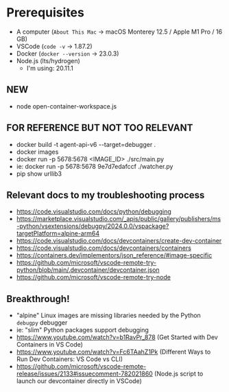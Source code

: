 # Prerequisites

- A computer (`About This Mac` -> macOS Monterey 12.5 / Apple M1 Pro / 16 GB)
- VSCode (`code -v` -> 1.87.2)
- Docker (`docker --version` -> 23.0.3)
- Node.js (lts/hydrogen)
    - I'm using: 20.11.1

## NEW

- node open-container-workspace.js

## FOR REFERENCE BUT NOT TOO RELEVANT

- docker build -t agent-api-v6 --target=debugger . 
- docker images <!-- to find the IMAGE ID -->
- docker run -p 5678:5678 <IMAGE_ID> ./src/main.py
- ie: docker run -p 5678:5678 9e7d7edafccf ./watcher.py
- pip show urllib3

## Relevant docs to my troubleshooting process

- https://code.visualstudio.com/docs/python/debugging
- https://marketplace.visualstudio.com/_apis/public/gallery/publishers/ms-python/vsextensions/debugpy/2024.0.0/vspackage?targetPlatform=alpine-arm64
- https://code.visualstudio.com/docs/devcontainers/create-dev-container
- https://code.visualstudio.com/docs/devcontainers/containers
- https://containers.dev/implementors/json_reference/#image-specific
- https://github.com/microsoft/vscode-remote-try-python/blob/main/.devcontainer/devcontainer.json
- https://github.com/microsoft/vscode-remote-try-node

## Breakthrough!

- "alpine" Linux images are missing libraries needed by the Python `debugpy` debugger
- ie: "slim" Python packages support debugging
- https://www.youtube.com/watch?v=b1RavPr_878 (Get Started with Dev Containers in VS Code)
- https://www.youtube.com/watch?v=Fc6TAahZ1Pk (Different Ways to Run Dev Containers: VS Code vs CLI)
- https://github.com/microsoft/vscode-remote-release/issues/2133#issuecomment-782021860 (Node.js script to launch our devcontainer directly in VSCode)
